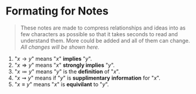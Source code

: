 # Formating for Notes

> These notes are made to compress relationships and ideas into as few characters as possible so that it takes seconds to read and understand them. More could be added and all of them can change. *All changes will be shown here.*

1. "$x \to y$" means "$x$" **implies** "$y$".
2. "$x \Rightarrow y$" means "$x$" **strongly implies** "$y$".
3. "$x \coloneqq y$" means "$y$" is the **definition** of "$x$".
4. "$x \rightsquigarrow y$" means if "$y$" is **supplimentary** **information** for "$x$".
5. "$x \equiv y$" means "$x$" is **equivilant** to "$y$".

